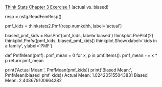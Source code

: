 [Think Stats Chapter 3 Exercise 1](http://greenteapress.com/thinkstats2/html/thinkstats2004.html#toc31) (actual vs. biased)

>> 
resp = nsfg.ReadFemResp()

pmf_kids = thinkstats2.Pmf(resp.numkdhh, label='actual')

biased_pmf_kids = BiasPmf(pmf_kids, label='biased')
thinkplot.PrePlot(2)
thinkplot.Pmfs([pmf_kids, biased_pmf_kids])
thinkplot.Show(xlabel='kids in a family', ylabel='PMF')


def PmfMean(pmf):
    pmf_mean = 0
        for x, p in pmf.Items():
        pmf_mean += x * p
    return pmf_mean
    
print('Actual Mean:', PmfMean(pmf_kids))
print('Biased Mean:', PmfMean(biased_pmf_kids))
Actual Mean: 1.024205155043831
Biased Mean: 2.403679100664282
